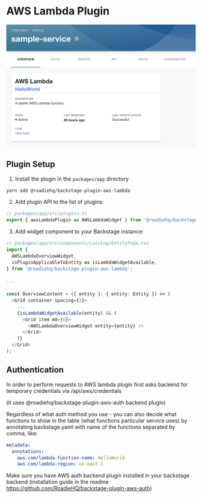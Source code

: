 # AWS Lambda Plugin

![preview of Lambda Widget](https://raw.githubusercontent.com/RoadieHQ/backstage-plugin-aws-lambda/main/docs/lambda-widget.png)

## Plugin Setup

1. Install the plugin in the `packages/app` directory

```bash
yarn add @roadiehq/backstage-plugin-aws-lambda
```

2. Add plugin API to the list of plugins:

```ts
// packages/app/src/plugins.ts
export { awsLambdaPlugin as AWSLambdaWidget } from '@roadiehq/backstage-plugin-aws-lambda';
```

3. Add widget component to your Backstage instance:

```ts
// packages/app/src/components/catalog/EntityPage.tsx
import {
  AWSLambdaOverviewWidget,
  isPluginApplicableToEntity as isLambdaWidgetAvailable,
} from '@roadiehq/backstage-plugin-aws-lambda';

...

const OverviewContent = ({ entity }: { entity: Entity }) => (
  <Grid container spacing={3}>
    ...
    {isLambdaWidgetAvailable(entity) && (
      <Grid item md={6}>
        <AWSLambdaOverviewWidget entity={entity} />
      </Grid>
    )}
  </Grid>
);
```

## Authentication

In order to perform requests to AWS lambda plugin first asks backend for temporary credentials via /api/aws/credentials

(it uses @roadiehq/backstage-plugin-aws-auth backend plugin)

Regardless of what auth method you use - you can also decide what functions to show in the table (what functions particular service uses) by annotating backstage.yaml with name of the functions separated by comma, like:

```yaml
metadata:
  annotations:
    aws.com/lambda-function-name: HelloWorld
    aws.com/lambda-region: us-east-1
```

Make sure you have AWS auth backend plugin installed in your backstage backend (installation guide in the readme https://github.com/RoadieHQ/backstage-plugin-aws-auth)
